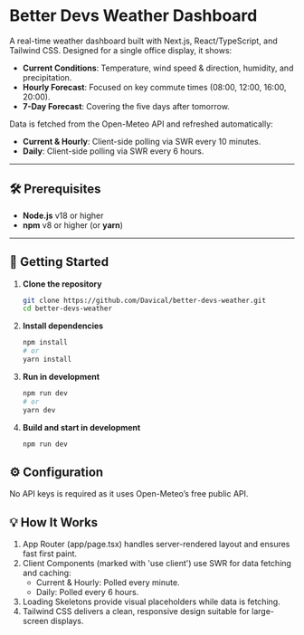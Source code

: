 # Better Devs Weather Dashboard

A real-time weather dashboard built with Next.js, React/TypeScript, and Tailwind CSS. Designed for a single office display, it shows:

- **Current Conditions**: Temperature, wind speed & direction, humidity, and precipitation.
- **Hourly Forecast**: Focused on key commute times (08:00, 12:00, 16:00, 20:00).
- **7-Day Forecast**: Covering the five days after tomorrow.

Data is fetched from the Open-Meteo API and refreshed automatically:
- **Current & Hourly**: Client-side polling via SWR every 10 minutes.
- **Daily**: Client-side polling via SWR every 6 hours.

---

## 🛠️ Prerequisites

- **Node.js** v18 or higher  
- **npm** v8 or higher (or **yarn**)

---

## 🚀 Getting Started

1. **Clone the repository**

   ```bash
   git clone https://github.com/Davical/better-devs-weather.git
   cd better-devs-weather

2. **Install dependencies**
    ```bash
    npm install
    # or
    yarn install

3. **Run in development**
    ```bash
    npm run dev
    # or
    yarn dev

4. **Build and start in development**
    ```bash
    npm run dev

## ⚙️ Configuration
No API keys is required as it uses Open-Meteo’s free public API.

## 💡 How It Works
1. App Router (app/page.tsx) handles server-rendered layout and ensures fast first paint.
2. Client Components (marked with 'use client') use SWR for data fetching and caching:
   - Current & Hourly: Polled every minute.
   - Daily: Polled every 6 hours.
3. Loading Skeletons provide visual placeholders while data is fetching.
4. Tailwind CSS delivers a clean, responsive design suitable for large-screen displays.